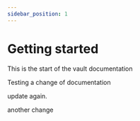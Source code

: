 ```yaml
---
sidebar_position: 1
---
```



# Getting started

This is the start of the vault documentation


Testing a change of documentation

update again.

another change
